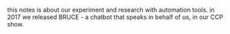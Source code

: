 this notes is about our experiment and research with automation tools. in 2017 we released BRUCE - a chatbot that speaks in behalf of us, in our CCP show.

